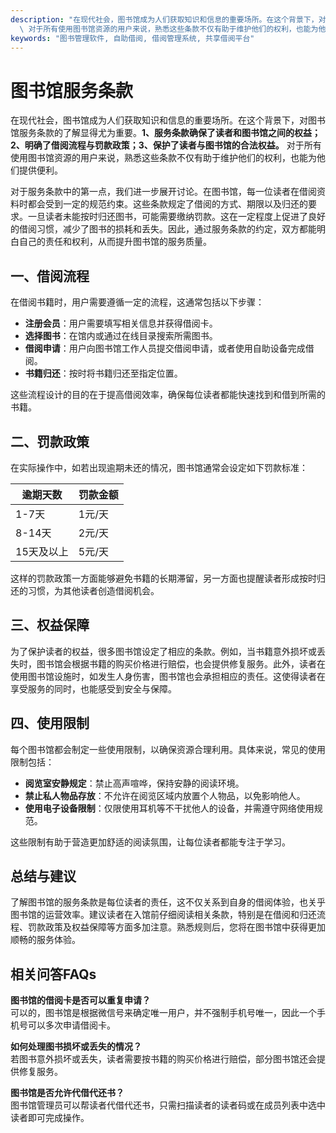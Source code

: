 ```yaml
---
description: "在现代社会，图书馆成为人们获取知识和信息的重要场所。在这个背景下，对图书馆服务条款的了解显得尤为重要。**1、服务条款确保了读者和图书馆之间的权益；2、明确了借阅流程与罚款政策；3、保护了读者与图书馆的合法权益。**\
  \ 对于所有使用图书馆资源的用户来说，熟悉这些条款不仅有助于维护他们的权利，也能为他们提供便利。"
keywords: "图书管理软件, 自助借阅, 借阅管理系统, 共享借阅平台"
---
```

# 图书馆服务条款

在现代社会，图书馆成为人们获取知识和信息的重要场所。在这个背景下，对图书馆服务条款的了解显得尤为重要。**1、服务条款确保了读者和图书馆之间的权益；2、明确了借阅流程与罚款政策；3、保护了读者与图书馆的合法权益。** 对于所有使用图书馆资源的用户来说，熟悉这些条款不仅有助于维护他们的权利，也能为他们提供便利。

对于服务条款中的第一点，我们进一步展开讨论。在图书馆，每一位读者在借阅资料时都会受到一定的规范约束。这些条款规定了借阅的方式、期限以及归还的要求。一旦读者未能按时归还图书，可能需要缴纳罚款。这在一定程度上促进了良好的借阅习惯，减少了图书的损耗和丢失。因此，通过服务条款的约定，双方都能明白自己的责任和权利，从而提升图书馆的服务质量。

## **一、借阅流程**

在借阅书籍时，用户需要遵循一定的流程，这通常包括以下步骤：

- **注册会员**：用户需要填写相关信息并获得借阅卡。
- **选择图书**：在馆内或通过在线目录搜索所需图书。
- **借阅申请**：用户向图书馆工作人员提交借阅申请，或者使用自助设备完成借阅。
- **书籍归还**：按时将书籍归还至指定位置。

这些流程设计的目的在于提高借阅效率，确保每位读者都能快速找到和借到所需的书籍。

## **二、罚款政策**

在实际操作中，如若出现逾期未还的情况，图书馆通常会设定如下罚款标准：

| 逾期天数 | 罚款金额 |
| -------- | -------- |
| 1-7天    | 1元/天   |
| 8-14天   | 2元/天   |
| 15天及以上| 5元/天  |

这样的罚款政策一方面能够避免书籍的长期滞留，另一方面也提醒读者形成按时归还的习惯，为其他读者创造借阅机会。

## **三、权益保障**

为了保护读者的权益，很多图书馆设定了相应的条款。例如，当书籍意外损坏或丢失时，图书馆会根据书籍的购买价格进行赔偿，也会提供修复服务。此外，读者在使用图书馆设施时，如发生人身伤害，图书馆也会承担相应的责任。这使得读者在享受服务的同时，也能感受到安全与保障。

## **四、使用限制**

每个图书馆都会制定一些使用限制，以确保资源合理利用。具体来说，常见的使用限制包括：

- **阅览室安静规定**：禁止高声喧哗，保持安静的阅读环境。
- **禁止私人物品存放**：不允许在阅览区域内放置个人物品，以免影响他人。
- **使用电子设备限制**：仅限使用耳机等不干扰他人的设备，并需遵守网络使用规范。

这些限制有助于营造更加舒适的阅读氛围，让每位读者都能专注于学习。

## **总结与建议**

了解图书馆的服务条款是每位读者的责任，这不仅关系到自身的借阅体验，也关乎图书馆的运营效率。建议读者在入馆前仔细阅读相关条款，特别是在借阅和归还流程、罚款政策及权益保障等方面多加注意。熟悉规则后，您将在图书馆中获得更加顺畅的服务体验。

## 相关问答FAQs

**图书馆的借阅卡是否可以重复申请？**  
可以的，图书馆是根据微信号来确定唯一用户，并不强制手机号唯一，因此一个手机号可以多次申请借阅卡。

**如何处理图书损坏或丢失的情况？**  
若图书意外损坏或丢失，读者需要按书籍的购买价格进行赔偿，部分图书馆还会提供修复服务。

**图书馆是否允许代借代还书？**  
图书馆管理员可以帮读者代借代还书，只需扫描读者的读者码或在成员列表中选中读者即可完成操作。
